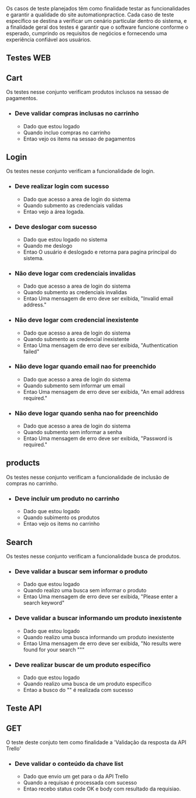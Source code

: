 Os casos de teste planejados têm como finalidade testar as funcionalidades e garantir a qualidade do site automationpractice. Cada caso de teste específico se destina a verificar um cenário particular dentro do sistema, e a finalidade geral dos testes é garantir que o software funcione conforme o esperado, cumprindo os requisitos de negócios e fornecendo uma experiência confiável aos usuários.

## Testes WEB

## Cart
Os testes nesse conjunto verificam produtos inclusos na sessao de pagamentos.

- ### Deve validar compras inclusas no carrinho
    - Dado que estou logado
    - Quando incluo compras no carrinho
    - Entao vejo os items na sessao de pagamentos

## Login
Os testes nesse conjunto verificam a funcionalidade de login.

- ### Deve realizar login com sucesso
    - Dado que acesso a area de login do sistema
    - Quando submento as credenciais validas
    - Entao vejo a área logada.

- ### Deve deslogar com sucesso
    - Dado que estou logado no sistema
    - Quando me deslogo
    - Entao O usuário é deslogado e retorna para pagina principal do sistema.

- ### Não deve logar com credenciais invalidas
    - Dado que acesso a area de login do sistema
    - Quando submento as credenciais invalidas
    - Entao Uma mensagem de erro deve ser exibida, "Invalid email address."

- ### Não deve logar com credencial inexistente
    - Dado que acesso a area de login do sistema
    - Quando submento as credencial inexistente
    - Entao Uma mensagem de erro deve ser exibida, "Authentication failed"

- ### Não deve logar quando email nao for preenchido
    - Dado que acesso a area de login do sistema
    - Quando submento sem informar um email
    - Entao Uma mensagem de erro deve ser exibida, "An email address required."

- ### Não deve logar quando senha nao for preenchido
    - Dado que acesso a area de login do sistema
    - Quando submento sem informar a senha
    - Entao Uma mensagem de erro deve ser exibida, "Password is required."

## products
Os testes nesse conjunto verificam a funcionalidade de inclusão de compras no carrinho.

- ### Deve incluir um produto no carrinho
    - Dado que estou logado
    - Quando subimento os produtos
    - Entao vejo os items no carrinho

## Search
Os testes nesse conjunto verificam a funcionalidade busca de produtos.

- ### Deve validar a buscar sem informar o produto
    - Dado que estou logado
    - Quando realizo uma busca sem informar o produto
    - Entao Uma mensagem de erro deve ser exibida, "Please enter a search keyword"

- ### Deve validar a buscar informando um produto inexistente
    - Dado que estou logado
    - Quando realizo uma busca informando um produto inexistente
    - Entao Uma mensagem de erro deve ser exibida, "No results were found for your search "<produto>""

- ### Deve realizar buscar de um produto específico
    - Dado que estou logado
    - Quando realizo uma busca de um produto específico
    - Entao a busco do "<produto>" é realizada com sucesso


## Teste API

## GET
O teste deste conjuto tem como finalidade a 'Validação da resposta da API Trello'

- ### Deve validar o conteúdo da chave list
    - Dado que envio um get para o <endpoint> da API Trello
    - Quando a requisao é processada com sucesso
    - Entao recebo status code OK e body com resultado da requisiao.
